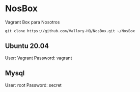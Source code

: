 # NosBox
Vagrant Box para Nosotros

```
git clone https://github.com/Vallory-HQ/NosBox.git ~/NosBox
```

## Ubuntu 20.04
User: Vagrant
Password: vagrant

## Mysql
User: root
Password: secret
